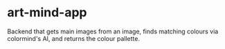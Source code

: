 # art-mind-app

Backend that gets main images from an image, finds matching colours via colormind's AI, and returns the colour pallette. 
